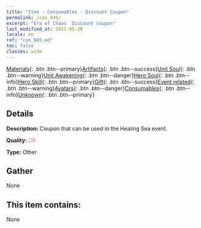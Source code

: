 ```yaml
---
title: "Item - Consumables - Discount Coupon"
permalink: /con_945/
excerpt: "Era of Chaos  Discount Coupon"
last_modified_at: 2021-05-28
locale: en
ref: "con_945.md"
toc: false
classes: wide
---
```

 [Materials](/Items/){: .btn .btn--primary}[Artifacts](/Items/Artifacts/){: .btn .btn--success}[Unit Soul](/Items/UnitSoul/){: .btn .btn--warning}[Unit Awakening](/Items/UnitAwakening/){: .btn .btn--danger}[Hero Soul](/Items/HeroSoul/){: .btn .btn--info}[Hero Skill](/Items/HeroSkill/){: .btn .btn--primary}[Gift](/Items/Gift/){: .btn .btn--success}[Event related](/Items/Events/){: .btn .btn--warning}[Avatars](/Items/Avatars/){: .btn .btn--danger}[Consumables](/Items/Consumables/){: .btn .btn--info}[Unknown](/Items/Unknown/){: .btn .btn--primary}

## Details
 **Description:** Coupon that can be used in the Healing Sea event.

 **Quality:** <span style="color: #DA70D6">OK</span>

 **Type:** Other

## Gather

  None

## This item contains:

  None

